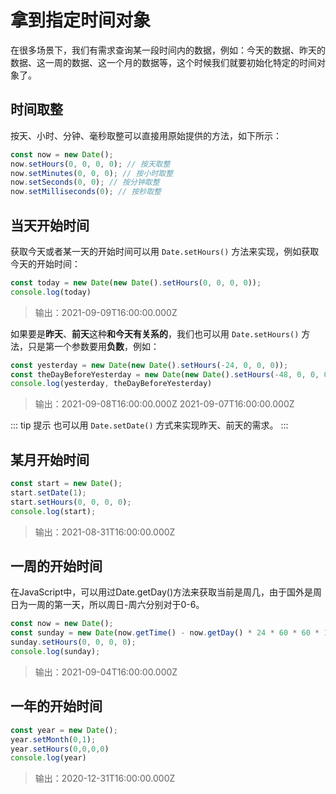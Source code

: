 # 拿到指定时间对象

在很多场景下，我们有需求查询某一段时间内的数据，例如：今天的数据、昨天的数据、这一周的数据、这一个月的数据等，这个时候我们就要初始化特定的时间对象了。

## 时间取整

按天、小时、分钟、毫秒取整可以直接用原始提供的方法，如下所示：

```javascript
const now = new Date();
now.setHours(0, 0, 0, 0); // 按天取整
now.setMinutes(0, 0, 0); // 按小时取整
now.setSeconds(0, 0); // 按分钟取整
now.setMilliseconds(0); // 按秒取整
```

## 当天开始时间

获取今天或者某一天的开始时间可以用 `Date.setHours()` 方法来实现，例如获取今天的开始时间：

```javascript
const today = new Date(new Date().setHours(0, 0, 0, 0));
console.log(today)
```

> 输出：2021-09-09T16:00:00.000Z

如果要是**昨天**、**前天**这种**和今天有关系的**，我们也可以用 `Date.setHours()` 方法，只是第一个参数要用**负数**，例如：

```javascript
const yesterday = new Date(new Date().setHours(-24, 0, 0, 0));
const theDayBeforeYesterday = new Date(new Date().setHours(-48, 0, 0, 0));
console.log(yesterday, theDayBeforeYesterday)
```

> 输出：2021-09-08T16:00:00.000Z 2021-09-07T16:00:00.000Z

::: tip 提示
也可以用 `Date.setDate()` 方式来实现昨天、前天的需求。
:::

## 某月开始时间

```javascript
const start = new Date();
start.setDate(1);
start.setHours(0, 0, 0, 0);
console.log(start);
```

> 输出：2021-08-31T16:00:00.000Z

## 一周的开始时间

在JavaScript中，可以用过Date.getDay()方法来获取当前是周几，由于国外是周日为一周的第一天，所以周日-周六分别对于0-6。

```javascript
const now = new Date();
const sunday = new Date(now.getTime() - now.getDay() * 24 * 60 * 60 * 1000);
sunday.setHours(0, 0, 0, 0);
console.log(sunday);
```
> 输出：2021-09-04T16:00:00.000Z

## 一年的开始时间

```javascript
const year = new Date();
year.setMonth(0,1);
year.setHours(0,0,0,0)
console.log(year)
```

> 输出：2020-12-31T16:00:00.000Z